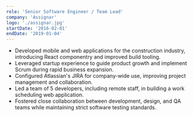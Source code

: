 ```yaml
---
role: 'Senior Software Engineer / Team Lead'
company: 'Assignar'
logo: './assignar.jpg'
startDate: '2016-02-01'
endDate: '2019-01-04'
---
```


- Developed mobile and web applications for the construction industry, introducing React componentry and improved build tooling.
- Leveraged startup experience to guide product growth and implement Scrum during rapid business expansion.
- Configured Atlassian's JIRA for company-wide use, improving project management and collaboration.
- Led a team of 5 developers, including remote staff, in building a work scheduling web application.
- Fostered close collaboration between development, design, and QA teams while maintaining strict software testing standards.
